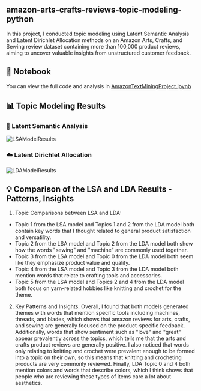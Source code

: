 ## amazon-arts-crafts-reviews-topic-modeling-python
In this project, I conducted topic modeling using Latent Semantic Analysis and Latent Dirichlet Allocation methods on an Amazon Arts, Crafts, and Sewing review dataset containing more than 100,000 product reviews, aiming to uncover valuable insights from unstructured customer feedback. 

## 📘 Notebook
You can view the full code and analysis in [AmazonTextMiningProject.ipynb](./AmazonTextMiningProject.ipynb)

## 📊 Topic Modeling Results
### 🎯 Latent Semantic Analysis
![LSAModelResults](images/LSAModelResults.png)

### ☁️ Latent Dirichlet Allocation
![LDAModelResults](images/LDAModelResults.png)

## 💡 Comparison of the LSA and LDA Results - Patterns, Insights

1. Topic Comparisons between LSA and LDA:

+ Topic 1 from the LSA model and Topics 1 and 2 from the LDA model both contain key words that I thought related to general product satisfaction and versatility.
+ Topic 2 from the LSA model and Topic 2 from the LDA model both show how the words "sewing" and "machine" are commonly used together.
+ Topic 3 from the LSA model and Topic 0 from the LDA model both seem like they emphasize product value and quality.
+ Topic 4 from the LSA model and Topic 3 from the LDA model both mention words that relate to crafting tools and accessories.
+ Topic 5 from the LSA model and Topics 2 and 4 from the LDA model both focus on yarn-related hobbies like knitting and crochet for  the theme. 

2. Key Patterns and Insights:
Overall, I found that both models generated themes with words that mention specific tools including machines, threads, and blades, which shows that amazon reviews for arts, crafts, and sewing are generally focused on the product-specific feedback. Additionally, words that show sentiment such as "love" and "great" appear prevalently across the topics, which tells me that the arts and crafts product reviews are generally positive. I also noticed that words only relating to knitting and crochet were prevalent enough to be formed into a topic on their own, so this means that knitting and crocheting products are very commonly reviewed. Finally, LDA Topic 0 and 4 both mention colors and words that describe colors, which I think shows that people who are reviewing these types of items care a lot about aesthetics.
